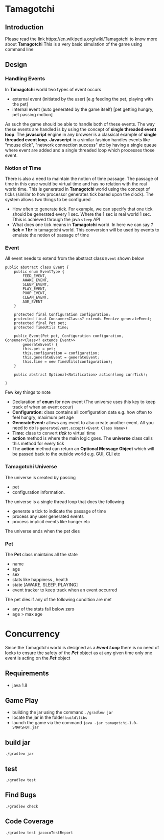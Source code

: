 # Tamagotchi
## Introduction
Please read the link https://en.wikipedia.org/wiki/Tamagotchi to know more about __Tamagotchi__
This is a very basic simulation of the game using command line

## Design

### Handling Events
In __Tamagotchi__ world two types of event occurs
   * external event (initiated by the user) [e.g feeding the pet, playing with the pet]
   * internal event (auto generated by the game itself) [pet getting hungry, pet passing motion]

As such the game should be able to handle both of these events. The way these events are handled is by using the concept of __single threaded event loop__. The __javascript__ engine in any browser is a classical example of __single threaded event loop__. __Javascript__ in a similar fashion handles events like "mouse click", "network connection success" etc by having a single queue where event are added and a single threaded loop which processes those event.

### Notion of Time
There is also a need to maintain the notion of time passage. The passage of time in this case would be virtual time and has no relation with the real world time. This is generated in __Tamagotchi__  world using the concept of ticks (similar to how processor generates tick based upon the clock).  The system allows two things to be configured 
  * How often to generate tick. For example, we can specify that one tick should be generated every 1 sec. Where the 1 sec is real world 1 sec. Tthis is achieved through the java `sleep` API 
  * What does one tick means in __Tamagotchi__  world. In here we can say ___1 tick = 1 hr___ in tamagotchi world. This conversion will be used by events to emulate the notion of passage of time

### Event

All event needs to extend from the abstract class `Event` shown below

```
public abstract class Event {
    public enum EventType {
        FEED_EVENT,
        AWAKE_EVENT,
        SLEEP_EVENT,
        PLAY_EVENT,
        POOP_EVENT,
        CLEAN_EVENT,
        AGE_EVENT
    }

    protected final Configuration configuration;
    protected final Consumer<Class<? extends Event>> generateEvent;
    protected final Pet pet;
    protected TimeUtils time;

    public Event(Pet pet, Configuration configuration, Consumer<Class<? extends Event>>
        generateEvent) {
        this.pet = pet;
        this.configuration = configuration;
        this.generateEvent = generateEvent;
        this.time = new TimeUtils(configuration);
    }

    public abstract Optional<Notification> action(long currTick);

}
```
Few key things to note
   * Declaration of __enum__ for new event (The universe uses this key to keep track of when an event occur)
   * __Configuration:__ class contains all configuration data e.g. how often to feel hungry, maximum pet age
   * __GenerateEvent:__ allows any event to also create another event. All you need to do is `generateEvent.accept(<Event Class Name>)`
   * __Time:__ class to convert ___tick___ to virtual time
   * __action__ method is where the main logic goes. The __universe__ class calls this method for every tick
   * The __action__ method can return an __Optional Message Object__ which will be passed back to the outside world e.g. GUI, CLI etc
   
### Tamagotchi Universe
The universe is created by passing 
   * pet
   * configuration information. 

The universe is a single thread loop that does the following

   * generate a tick to indicate the passage of time
   * process any user generated events
   * process implicit events like hunger etc

The universe ends when the pet dies
     
### Pet

The __Pet__ class maintains all the state 
   * name
   * age
   * sex
   * stats like happiness , health
   * state [AWAKE, SLEEP, PLAYING]
   * event tracker to keep track when an event occurred

The pet dies if any of the following condition are met
   * any of the stats fall below zero
   * age > max age

# Concurrency
Since the Tamagotchi  world is designed as a ___Event Loop___ there is no need of locks to ensure the safety of the ___Pet___ object as at any given time only one event is acting on the ___Pet___ object

## Requirements
   * java 1.8

## Game Play
   * building the jar using the command `./gradlew jar`
   * locate the jar in the folder `build\libs`
   * launch the game via the command `java -jar tamagotchi-1.0-SNAPSHOT.jar`

## build jar
`./gradlew jar`

## test
`./gradlew test`

## Find Bugs
`./gradlew check`

## Code Coverage
`./gradlew test jacocoTestReport`